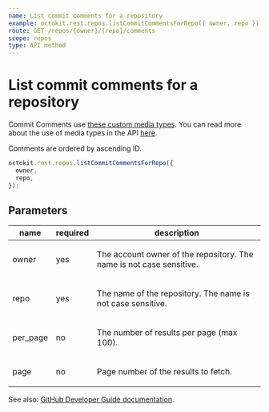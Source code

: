 ```yaml
---
name: List commit comments for a repository
example: octokit.rest.repos.listCommitCommentsForRepo({ owner, repo })
route: GET /repos/{owner}/{repo}/comments
scope: repos
type: API method
---
```


# List commit comments for a repository

Commit Comments use [these custom media types](https://docs.github.com/enterprise-cloud@latest//rest/reference/repos#custom-media-types). You can read more about the use of media types in the API [here](https://docs.github.com/enterprise-cloud@latest//rest/overview/media-types/).

Comments are ordered by ascending ID.

```js
octokit.rest.repos.listCommitCommentsForRepo({
  owner,
  repo,
});
```

## Parameters

<table>
  <thead>
    <tr>
      <th>name</th>
      <th>required</th>
      <th>description</th>
    </tr>
  </thead>
  <tbody>
    <tr><td>owner</td><td>yes</td><td>

The account owner of the repository. The name is not case sensitive.

</td></tr>
<tr><td>repo</td><td>yes</td><td>

The name of the repository. The name is not case sensitive.

</td></tr>
<tr><td>per_page</td><td>no</td><td>

The number of results per page (max 100).

</td></tr>
<tr><td>page</td><td>no</td><td>

Page number of the results to fetch.

</td></tr>
  </tbody>
</table>

See also: [GitHub Developer Guide documentation](https://docs.github.com/enterprise-cloud@latest//rest/commits/comments#list-commit-comments-for-a-repository).
